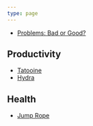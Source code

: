 ```yaml
---
type: page
---
```


- [Problems: Bad or Good?](/general/problems-bad-or-good/)

## Productivity
- [Tatooine](/projects/tatooine/)
- [Hydra](/projects/hydra/)

## Health
- [Jump Rope](/general/sample/)